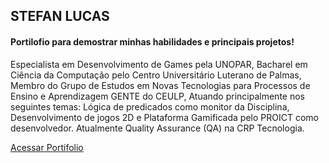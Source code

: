 ## STEFAN LUCAS
#### Portilofio para demostrar minhas habilidades e principais projetos!

Especialista em Desenvolvimento de Games pela UNOPAR, Bacharel em Ciência da Computação pelo Centro Universitário Luterano de Palmas, Membro do Grupo de Estudos em Novas Tecnologias para Processos de Ensino e Aprendizagem GENTE do CEULP, Atuando principalmente nos seguintes temas: Lógica de predicados como monitor da Disciplina, Desenvolvimento de jogos 2D e Plataforma Gamificada pelo PROICT como desenvolvedor. Atualmente Quality Assurance (QA) na CRP Tecnologia.

[Acessar Portifolio](https://stefanluks.github.io/portifolio/)
